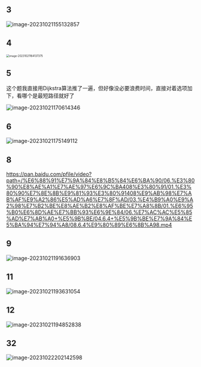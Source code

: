 ## 3

![image-20231021155132857](/Users/yuebinghui/Documents/program/github/note/images/image-20231021155132857.png)

## 4

<img src="/Users/yuebinghui/Documents/program/github/note/images/image-20231021164137375.png" alt="image-20231021164137375" style="zoom:50%;" />

## 5

这个题我直接用Dijkstra算法推了一遍，但好像没必要浪费时间，直接对着选项加下，看哪个是最短路径就好了

![image-20231021170614346](/Users/yuebinghui/Documents/program/github/note/images/image-20231021170614346.png)

## 6

![image-20231021175149112](/Users/yuebinghui/Documents/program/github/note/images/image-20231021175149112.png)

## 8

https://pan.baidu.com/pfile/video?path=/%E6%88%91%E7%9A%84%E8%B5%84%E6%BA%90/06.%E3%80%90%E8%AE%A1%E7%AE%97%E6%9C%BA408%E3%80%91/01.%E3%80%90%E7%8E%8B%E9%81%93%E3%80%91408%E9%AB%98%E7%AB%AF%E9%A2%86%E5%AD%A6%E7%8F%AD/03.%E4%B9%A0%E9%A2%98%E7%B2%BE%E8%AE%B2%E8%AF%BE%E7%A8%8B/01.%E6%95%B0%E6%8D%AE%E7%BB%93%E6%9E%84/06.%E7%AC%AC%E5%85%AD%E7%AB%A0+%E5%9B%BE/04.6.4+%E5%9B%BE%E7%9A%84%E5%BA%94%E7%94%A8/08.6.4%E9%80%89%E6%8B%A98.mp4

## 9

![image-20231021191636903](/Users/yuebinghui/Documents/program/github/note/images/image-20231021191636903.png)

## 11

![image-20231021193631054](/Users/yuebinghui/Documents/program/github/note/images/image-20231021193631054.png)

## 12

![image-20231021194852838](/Users/yuebinghui/Documents/program/github/note/images/image-20231021194852838.png)

## 32

![image-20231022202142598](/Users/yuebinghui/Documents/program/github/note/images/image-20231022202142598.png)